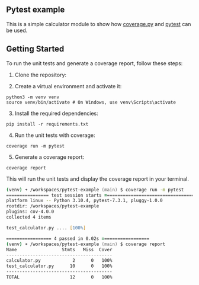 ## Pytest example

This is a simple calculator module to show how [coverage.py](https://coverage.readthedocs.io/en/latest/) and [pytest](https://docs.pytest.org/en/latest/) can be used.

## Getting Started

To run the unit tests and generate a coverage report, follow these steps:

1. Clone the repository:


2. Create a virtual environment and activate it:
```
python3 -m venv venv
source venv/bin/activate # On Windows, use venv\Scripts\activate
```

3. Install the required dependencies:

```
pip install -r requirements.txt
```

4. Run the unit tests with coverage:

```
coverage run -m pytest
```

5. Generate a coverage report:

```
coverage report
```


This will run the unit tests and display the coverage report in your terminal.

```zsh
(venv) ➜ /workspaces/pytest-example (main) $ coverage run -m pytest
================ test session starts ====================================================
platform linux -- Python 3.10.4, pytest-7.3.1, pluggy-1.0.0
rootdir: /workspaces/pytest-example
plugins: cov-4.0.0
collected 4 items                                                                                                                       

test_calculator.py .... [100%]

================= 4 passed in 0.02s ==================
(venv) ➜ /workspaces/pytest-example (main) $ coverage report
Name                 Stmts   Miss  Cover
----------------------------------------
calculator.py            2      0   100%
test_calculator.py      10      0   100%
----------------------------------------
TOTAL                   12      0   100%
```

